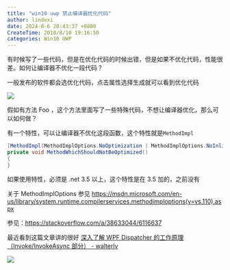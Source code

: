 ```yaml
---
title: "win10 uwp 禁止编译器优化代码"
author: lindexi
date: 2024-8-6 20:43:37 +0800
CreateTime: 2018/8/10 19:16:50
categories: Win10 UWP
---
```


有时候写了一些代码，但是在优化代码的时候出错，但是如果不优化代码，性能很差。如何让编译器不优化一段代码？

<!--more-->


<!-- CreateTime:2018/8/10 19:16:50 -->


<!-- csdn -->

一般发布的软件都会选优化代码，点击属性选择生成就可以看到优化代码

![](http://cdn.lindexi.site/34fdad35-5dfe-a75b-2b4b-8c5e313038e2%2F201792713825.jpg)

假如有方法 Foo ，这个方法里面写了一些特殊代码，不想让编译器优化，那么可以如何做？

有一个特性，可以让编译器不优化这段函数，这个特性就是`MethodImpl`

```csharp
[MethodImpl(MethodImplOptions.NoOptimization | MethodImplOptions.NoInlining)]
private void MethodWhichShouldNotBeOptimized()
{
}
```

如果使用特性，必须是 .net 3.5 以上，这个特性是在 3.5 加的，之前没有

关于 MethodImplOptions 参见 https://msdn.microsoft.com/en-us/library/system.runtime.compilerservices.methodimploptions(v=vs.110).aspx

参见：https://stackoverflow.com/a/38633044/6116637

最近看到这篇文章讲的很好 [深入了解 WPF Dispatcher 的工作原理（Invoke/InvokeAsync 部分） - walterlv](https://walterlv.github.io/post/dotnet/2017/09/26/dispatcher-invoke-async.html ) 

![](http://cdn.lindexi.site/34fdad35-5dfe-a75b-2b4b-8c5e313038e2%2F201792713624.jpg)

